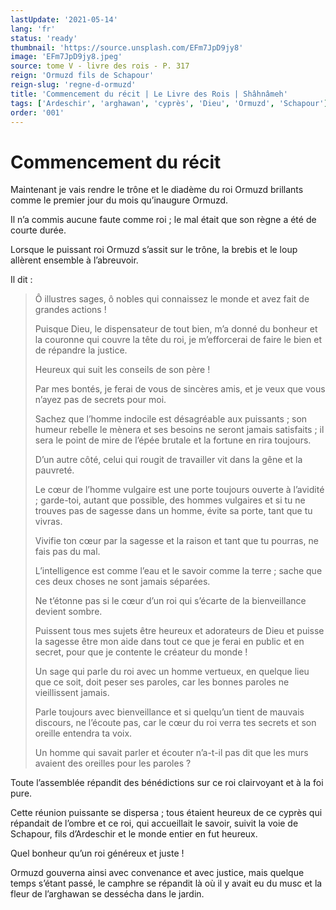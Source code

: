 ```yaml
---
lastUpdate: '2021-05-14'
lang: 'fr'
status: 'ready'
thumbnail: 'https://source.unsplash.com/EFm7JpD9jy8'
image: 'EFm7JpD9jy8.jpeg'
source: tome V - livre des rois - P. 317
reign: 'Ormuzd fils de Schapour'
reign-slug: 'regne-d-ormuzd'
title: 'Commencement du récit | Le Livre des Rois | Shâhnâmeh'
tags: ['Ardeschir', 'arghawan', 'cyprès', 'Dieu', 'Ormuzd', 'Schapour']
order: '001'
---
```


# Commencement du récit

Maintenant je vais rendre le trône et le diadème du roi Ormuzd brillants comme le premier jour du mois qu’inaugure Ormuzd.

Il n’a commis aucune faute comme roi ; le mal était que son règne a été de courte durée.

Lorsque le puissant roi Ormuzd s’assit sur le trône, la brebis et le loup allèrent ensemble à l’abreuvoir.

Il dit :

> Ô illustres sages, ô nobles qui connaissez le monde et avez fait de grandes actions !
>
> Puisque Dieu, le dispensateur de tout bien, m’a donné du bonheur et la couronne qui couvre la tête du roi, je m’efforcerai de faire le bien et de répandre la justice.
>
> Heureux qui suit les conseils de son père !
>
> Par mes bontés, je ferai de vous de sincères amis, et je veux que vous n’ayez pas de secrets pour moi.
>
> Sachez que l’homme indocile est désagréable aux puissants ; son humeur rebelle le mènera et ses besoins ne seront jamais satisfaits ; il sera le point de mire de l’épée brutale et la fortune en rira toujours.
>
> D’un autre côté, celui qui rougit de travailler vit dans la gêne et la pauvreté.
>
> Le cœur de l’homme vulgaire est une porte toujours ouverte à l’avidité ; garde-toi, autant que possible, des hommes vulgaires et si tu ne trouves pas de sagesse dans un homme, évite sa porte, tant que tu vivras.
>
> Vivifie ton cœur par la sagesse et la raison et tant que tu pourras, ne fais pas du mal.
>
> L’intelligence est comme l’eau et le savoir comme la terre ; sache que ces deux choses ne sont jamais séparées.
>
> Ne t’étonne pas si le cœur d’un roi qui s’écarte de la bienveillance devient sombre.
>
> Puissent tous mes sujets être heureux et adorateurs de Dieu et puisse la sagesse être mon aide dans tout ce que je ferai en public et en secret, pour que je contente le créateur du monde !
>
> Un sage qui parle du roi avec un homme vertueux, en quelque lieu que ce soit, doit peser ses paroles, car les bonnes paroles ne vieillissent jamais.
>
> Parle toujours avec bienveillance et si quelqu’un tient de mauvais discours, ne l’écoute pas, car le cœur du roi verra tes secrets et son oreille entendra ta voix.
>
> Un homme qui savait parler et écouter n’a-t-il pas dit que les murs avaient des oreilles pour les paroles ?

Toute l’assemblée répandit des bénédictions sur ce roi clairvoyant et à la foi pure.

Cette réunion puissante se dispersa ; tous étaient heureux de ce cyprès qui répandait de l’ombre et ce roi, qui accueillait le savoir, suivit la voie de Schapour, fils d’Ardeschir et le monde entier en fut heureux.

Quel bonheur qu’un roi généreux et juste !

Ormuzd gouverna ainsi avec convenance et avec justice, mais quelque temps s’étant passé, le camphre se répandit là où il y avait eu du musc et la fleur de l’arghawan se dessécha dans le jardin.
